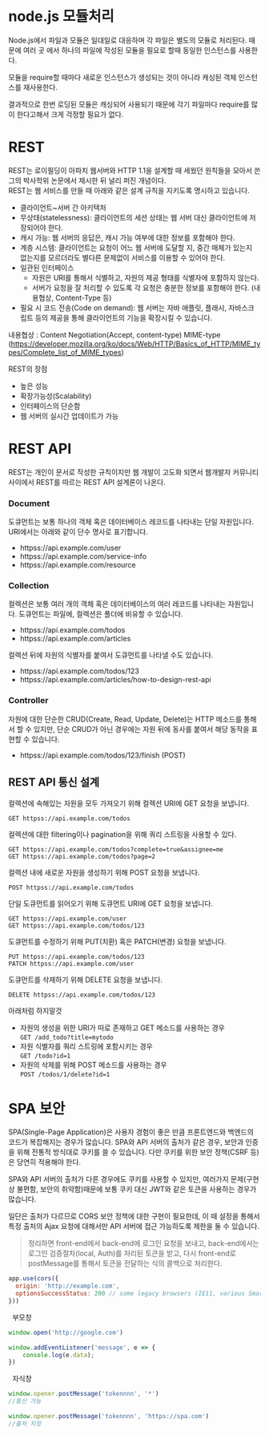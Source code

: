 # node.js 모듈처리
Node.js에서 파일과 모듈은 일대일로 대응하며 각 파일은 별도의 모듈로 처리된다. 때문에 여러 곳 에서 하나의 파일에 작성된 모듈을 필요로 할때 동일한 인스턴스를 사용한다.

모듈을 require할 때마다 새로운 인스턴스가 생성되는 것이 아니라 캐싱된 객체 인스턴스를 재사용한다.

결과적으로 한번 로딩된 모듈은 캐싱되어 사용되기 때문에 각기 파일마다 require를 많이 한다고해서 크게 걱정할 필요가 없다.

# REST
REST는 로이필딩이 아파치 웹서버와 HTTP 1.1을 설계할 때 세웠던 원칙들을 모아서 쓴 그의 박사학위 논문에서 제시한 뒤 널리 퍼진 개념이다.  
REST는 웹 서비스를 만들 때 아래와 같은 설계 규칙을 지키도록 명시하고 있습니다.
- 클라이언트~서버 간 아키텍처
- 무상태(statelessness): 클라이언트의 세션 상태는 웹 서버 대신 클라이언트에 저장되어야 한다.
- 캐시 가능: 웹 서버의 응답은, 캐시 가능 여부에 대한 정보를 포함해야 한다.
- 계층 시스템: 클라이언트는 요청이 어느 웹 서버에 도달할 지, 중간 매체가 있는지 없는지를 모르더라도 별다른 문제없이 서비스를 이용할 수 있어야 한다.
- 일관된 인터페이스
  - 자원은 URI를 통해서 식별하고, 자원의 제공 형태를 식별자에 포함하지 않는다.
  - 서버가 요청을 잘 처리할 수 있도록 각 요청은 충분한 정보를 포함해야 한다. (내용협상, Content-Type 등)
- 필요 시 코드 전송(Code on demand): 웹 서버는 자바 애플릿, 플래시, 자바스크립트 등의 제공을 통해 클라이언트의 기능을 확장시킬 수 있습니다.

내용협상 : Content Negotiation(Accept, content-type) MIME-type  (https://developer.mozilla.org/ko/docs/Web/HTTP/Basics_of_HTTP/MIME_types/Complete_list_of_MIME_types)

REST의 장점
- 높은 성능
- 확장가능성(Scalability)
- 인터페이스의 단순함
- 웹 서버의 실시간 업데이트가 가능
 
 
# REST API
REST는 개인이 문서로 작성한 규칙이지만 웹 개발이 고도화 되면서 웹개발자 커뮤니티 사이에서 REST를 따르는 REST API 설계론이 나온다.

### Document
도큐먼트는 보통 하나의 객체 혹은 데이터베이스 레코드를 나타내는 단일 자원입니다. URI에서는 아래와 같이 단수 명사로 표기합니다.
- httpss://api.example.com/user
- httpss://api.example.com/service-info
- httpss://api.example.com/resource 


### Collection
컬렉션은 보통 여러 개의 객체 혹은 데이터베이스의 여러 레코드를 나타내는 자원입니다. 도큐먼트는 파일에, 컬렉션은 폴더에 비유할 수 있습니다. 
- httpss://api.example.com/todos
- httpss://api.example.com/articles

컬렉션 뒤에 자원의 식별자를 붙여서 도큐먼트를 나타낼 수도 있습니다.

- httpss://api.example.com/todos/123
- httpss://api.example.com/articles/how-to-design-rest-api 

### Controller
자원에 대한 단순한 CRUD(Create, Read, Update, Delete)는 HTTP 메소드를 통해서 할 수 있지만, 단순 CRUD가 아닌 경우에는 자원 뒤에 동사를 붙여서 해당 동작을 표현할 수 있습니다.

- httpss://api.example.com/todos/123/finish (POST)
 
## REST API 통신 설계
컬렉션에 속해있는 자원을 모두 가져오기 위해 컬렉션 URI에 GET 요청을 보냅니다.

`GET httpss://api.example.com/todos`

컬렉션에 대한 filtering이나 pagination을 위해 쿼리 스트링을 사용할 수 있다.

`GET httpss://api.example.com/todos?complete=true&assignee=me`  
`GET httpss://api.example.com/todos?page=2`

컬렉션 내에 새로운 자원을 생성하기 위해 POST 요청을 보냅니다.

`POST httpss://api.example.com/todos`

단일 도큐먼트를 읽어오기 위해 도큐먼트 URI에 GET 요청을 보냅니다.

`GET httpss://api.example.com/user`  
`GET httpss://api.example.com/todos/123`

도큐먼트를 수정하기 위해 PUT(치환) 혹은 PATCH(변경) 요청을 보냅니다.

`PUT httpss://api.example.com/todos/123`  
`PATCH httpss://api.example.com/user`

도큐먼트를 삭제하기 위해 DELETE 요청을 보냅니다.

`DELETE httpss://api.example.com/todos/123`


아래처럼 하지말것
- 자원의 생성을 위한 URI가 따로 존재하고 GET 메소드를 사용하는 경우  
`GET /add_todo?title=mytodo`
- 자원 식별자를 쿼리 스트링에 포함시키는 경우  
`GET /todo?id=1`
- 자원의 삭제를 위해 POST 메소드를 사용하는 경우  
`POST /todos/1/delete?id=1`


# SPA 보안
SPA(Single-Page Application)은 사용자 경험이 좋은 만큼 프론트엔드와 백엔드의 코드가 복잡해지는 경우가 많습니다.
SPA와 API 서버의 출처가 같은 경우, 보안과 인증을 위해 전통적 방식대로 쿠키를 쓸 수 있습니다. 다만 쿠키를 위한 보안 정책(CSRF 등)은 당연히 적용해야 한다.

SPA와 API 서버의 출처가 다른 경우에도 쿠키를 사용할 수 있지만, 여러가지 문제(구현 상 불편함, 보안의 취약함)때문에 보통 쿠키 대신 JWT와 같은 토큰을 사용하는 경우가 많습니다.

일단은 출처가 다르므로 CORS 보안 정책에 대한 구현이 필요한데, 이 때 설정을 통해서 특정 출처의 Ajax 요청에 대해서만 API 서버에 접근 가능하도록 제한을 둘 수 있습니다.

> 정리하면 front-end에서 back-end에 로그인 요청을 보내고, back-end에서는 로그인 검증절차(local, Auth)를 처리된 토큰을 받고, 다시 front-end로 postMessage를 통해서 토큰을 전달하는 식의 콜백으로 처리한다.

```js
app.use(cors({
  origin: 'http://example.com',
  optionsSuccessStatus: 200 // some legacy browsers (IE11, various SmartTVs) choke on 204 
}))
```
 
부모창
```js
window.open('http://google.com')
 
window.addEventListener('message', e => {
    console.log(e.data);
})
```
 
자식창
```js
window.opener.postMessage('tokennnn', '*')
//통신 가능
 
window.opener.postMessage('tokennnn', 'https://spa.com')
//출처 지정
```